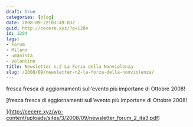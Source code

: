 ```yaml
---
draft: true
categories: [blog]
date: 2008-09-22T03:49:03Z
guid: http://cecere.xyz/?p=1204
id: 1204
tags:
- Forum
- Milano
- umanista
- volantino
title: Newsletter n.2 La Forza della Nonviolenza
slug: /2008/09/newsletter-n2-la-forza-della-nonviolenza/
---
```


fresca fresca di aggiornamenti sull'evento più importane di Ottobre 2008!

[fresca fresca di aggiornamenti sull'evento più importane di Ottobre 2008!

](http://cecere.xyz/wp-content/uploads/sites/3/2008/09/newsletter_forum_2_ita3.pdf)